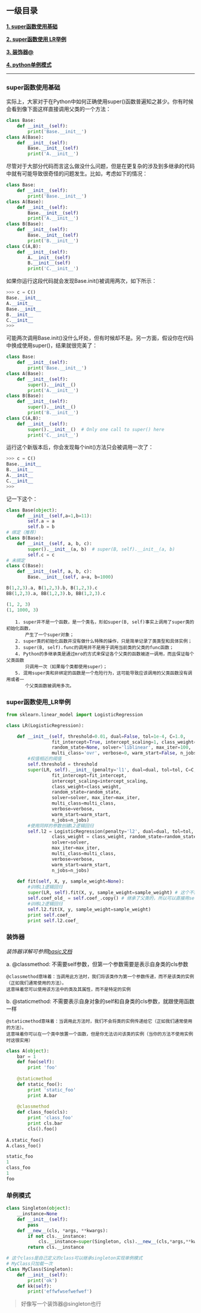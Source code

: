 ## 一级目录

[**1. super函数使用基础**](#super函数使用基础)

[**2. super函数使用 LR举例**](#super函数使用_lr举例)

[**3. 装饰器@**](#装饰器)

[**4. python单例模式**](#单例模式)

---

### super函数使用基础

实际上，大家对于在Python中如何正确使用super()函数普遍知之甚少。你有时候会看到像下面这样直接调用父类的一个方法：
```python
class Base:
    def __init__(self):
        print('Base.__init__')
class A(Base):
    def __init__(self):
        Base.__init__(self)
        print('A.__init__')
```
尽管对于大部分代码而言这么做没什么问题，但是在更复杂的涉及到多继承的代码中就有可能导致很奇怪的问题发生。比如，考虑如下的情况：
```python
class Base:
    def __init__(self):
        print('Base.__init__')
class A(Base):
    def __init__(self):
        Base.__init__(self)
        print('A.__init__')
class B(Base):
    def __init__(self):
        Base.__init__(self)
        print('B.__init__')
class C(A,B):
    def __init__(self):
        A.__init__(self)
        B.__init__(self)
        print('C.__init__')
```
如果你运行这段代码就会发现Base.init()被调用两次，如下所示：
```python
>>> c = C()
Base.__init__
A.__init__
Base.__init__
B.__init__
C.__init__
>>>
```
可能两次调用Base.init()没什么坏处，但有时候却不是。另一方面，假设你在代码中换成使用super()，结果就很完美了：
```python
class Base:
    def __init__(self):
        print('Base.__init__')
class A(Base):
    def __init__(self):
        super().__init__()
        print('A.__init__')
class B(Base):
    def __init__(self):
        super().__init__()
        print('B.__init__')
class C(A,B):
    def __init__(self):
        super().__init__()  # Only one call to super() here
        print('C.__init__')
```
运行这个新版本后，你会发现每个init()方法只会被调用一次了：
```python
>>> c = C()
Base.__init__
B.__init__
A.__init__
C.__init__
>>>
```
记一下这个：
```python
class Base(object):
    def __init__(self,a=1,b=11):
        self.a = a
        self.b = b
# 绑定（推荐）
class B(Base):
    def __init__(self, a, b, c):
        super().__init__(a, b)  # super(B, self).__init__(a, b)
        self.c = c
# 未绑定
class C(Base):
    def __init__(self, a, b, c):
        Base.__init__(self, a=a, b=1000)
```
```python
B(1,2,3).a, B(1,2,3).b, B(1,2,3).c
BB(1,2,3).a, BB(1,2,3).b, BB(1,2,3).c

(1, 2, 3)
(1, 1000, 3)
```
```
　　1. super并不是一个函数，是一个类名，形如super(B, self)事实上调用了super类的初始化函数，
       产生了一个super对象；
　　2. super类的初始化函数并没有做什么特殊的操作，只是简单记录了类类型和具体实例；
　　3. super(B, self).func的调用并不是用于调用当前类的父类的func函数；
　　4. Python的多继承类是通过mro的方式来保证各个父类的函数被逐一调用，而且保证每个父类函数
       只调用一次（如果每个类都使用super）；
　　5. 混用super类和非绑定的函数是一个危险行为，这可能导致应该调用的父类函数没有调用或者一
       个父类函数被调用多次。
```
### super函数使用_LR举例
```python
from sklearn.linear_model import LogisticRegression

class LR(LogisticRegression):

    def __init__(self, threshold=0.01, dual=False, tol=1e-4, C=1.0,
                 fit_intercept=True, intercept_scaling=1, class_weight=None,
                 random_state=None, solver='liblinear', max_iter=100,
                 multi_class='ovr', verbose=0, warm_start=False, n_jobs=1):
        #权值相近的阈值
        self.threshold = threshold
        super(LR, self).__init__(penalty='l1', dual=dual, tol=tol, C=C,
                 fit_intercept=fit_intercept,
                 intercept_scaling=intercept_scaling,
                 class_weight=class_weight,
                 random_state=random_state,
                 solver=solver, max_iter=max_iter,
                 multi_class=multi_class, 
                 verbose=verbose,
                 warm_start=warm_start, 
                 n_jobs=n_jobs)
        #使用同样的参数创建L2逻辑回归
        self.l2 = LogisticRegression(penalty='l2', dual=dual, tol=tol, C=C, fit_intercept=fit_intercept, intercept_scaling=intercept_scaling, 
                 class_weight = class_weight, random_state=random_state, 
                 solver=solver, 
                 max_iter=max_iter,
                 multi_class=multi_class, 
                 verbose=verbose,
                 warm_start=warm_start, 
                 n_jobs=n_jobs)
                 
    def fit(self, X, y, sample_weight=None):
        #训练L1逻辑回归
        super(LR, self).fit(X, y, sample_weight=sample_weight) # 这个不需要实例化就直接用父类的方法，父类在之前已经被初始化了penalty = 'l1'那个。
        self.coef_old_ = self.coef_.copy() # 继承了父类的，所以可以直接用self.coef_
        #训练L2逻辑回归
        self.l2.fit(X, y, sample_weight=sample_weight)
        print self.coef_
        print self.l2.coef_
```

### 装饰器

_装饰器详解可参照[basic文档](https://github.com/binzhouchn/python_notes/blob/master/00.basic/README.md#装饰器)_

a. @classmethod: 不需要self参数，但第一个参数需要是表示自身类的cls参数
```
@classmethod意味着：当调用此方法时，我们将该类作为第一个参数传递，而不是该类的实例（正如我们通常使用的方法）。
这意味着您可以使用该方法中的类及其属性，而不是特定的实例
```
b. @staticmethod: 不需要表示自身对象的self和自身类的cls参数，就跟使用函数一样
```
@staticmethod意味着：当调用此方法时，我们不会将类的实例传递给它（正如我们通常使用的方法）。
这意味着你可以在一个类中放置一个函数，但是你无法访问该类的实例（当你的方法不使用实例时这很实用）
```
```python
class A(object):  
    bar = 1  
    def foo(self):  
        print 'foo'  
 
    @staticmethod  
    def static_foo():  
        print 'static_foo'  
        print A.bar  
 
    @classmethod  
    def class_foo(cls):  
        print 'class_foo'  
        print cls.bar  
        cls().foo()
        
A.static_foo()  
A.class_foo()
```
```python
static_foo
1
class_foo
1
foo
```

### 单例模式
```python
class Singleton(object):
    __instance=None
    def __init__(self):
        pass
    def __new__(cls, *args, **kwargs):
        if not cls.__instance:
            cls.__instance=super(Singleton, cls).__new__(cls,*args,**kwargs)
        return cls.__instance
```
```python
# 这个class是自己定义的class可以继承singleton实现单例模式
# MyClass只加载一次
class MyClass(Singleton):
    def __init__(self):
        print('ok')
    def kk(self):
        print('effwfwsefwefwef')
```
> 好像写一个装饰器@singleton也行
